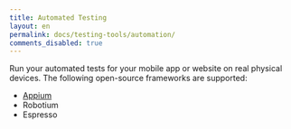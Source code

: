 ```yaml
---
title: Automated Testing
layout: en
permalink: docs/testing-tools/automation/
comments_disabled: true
---
```


Run your automated tests for your mobile app or website on real physical devices. The following open-source frameworks are supported:


+ <a href="/docs/testing-tools/automation/appium/">Appium</a>
+ Robotium
+ Espresso
